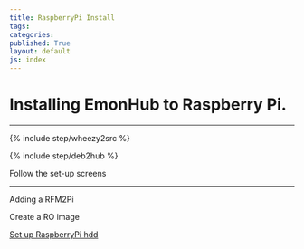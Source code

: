 ```yaml
---
title: RaspberryPi Install
tags: 
categories: 
published: True
layout: default
js: index
---
```


Installing EmonHub to Raspberry Pi.
===================================

-----------------------------------

{% include step/wheezy2src %}

{% include step/deb2hub %}

Follow the set-up screens

-----------------------------

Adding a RFM2Pi

Create a RO image

[Set up RaspberryPi hdd]({{site.page}}install/raspberrypi/harddrive)





